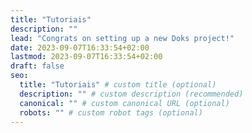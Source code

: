 ```yaml
---
title: "Tutoriais"
description: ""
lead: "Congrats on setting up a new Doks project!"
date: 2023-09-07T16:33:54+02:00
lastmod: 2023-09-07T16:33:54+02:00
draft: false
seo:
  title: "Tutoriais" # custom title (optional)
  description: "" # custom description (recommended)
  canonical: "" # custom canonical URL (optional)
  robots: "" # custom robot tags (optional)
---
```

